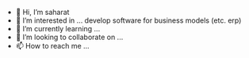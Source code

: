 - 👋 Hi, I’m saharat
- 👀 I’m interested in ... develop software for business models (etc. erp)
- 🌱 I’m currently learning ... 
- 💞️ I’m looking to collaborate on ...
- 📫 How to reach me ...

<!---
saharat-fwork/saharat-fwork is a ✨ special ✨ repository because its `README.md` (this file) appears on your GitHub profile.
You can click the Preview link to take a look at your changes.
--->

